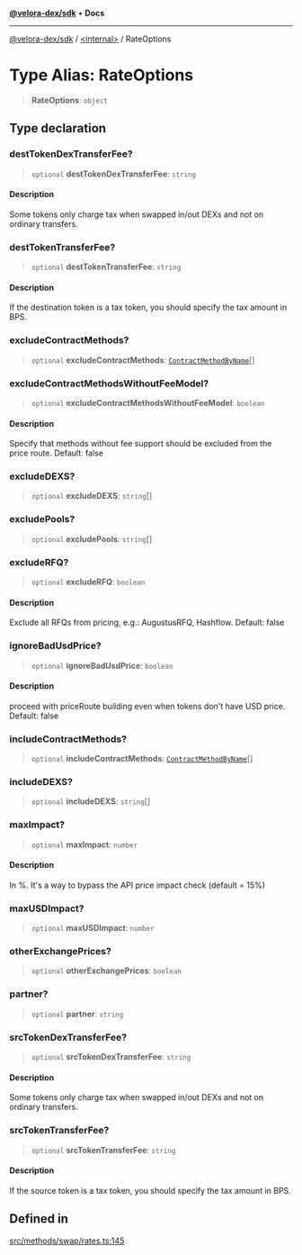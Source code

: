 [**@velora-dex/sdk**](../../README.md) • **Docs**

***

[@velora-dex/sdk](../../globals.md) / [\<internal\>](../README.md) / RateOptions

# Type Alias: RateOptions

> **RateOptions**: `object`

## Type declaration

### destTokenDexTransferFee?

> `optional` **destTokenDexTransferFee**: `string`

#### Description

Some tokens only charge tax when swapped in/out DEXs and not on ordinary transfers.

### destTokenTransferFee?

> `optional` **destTokenTransferFee**: `string`

#### Description

If the destination token is a tax token, you should specify the tax amount in BPS.

### excludeContractMethods?

> `optional` **excludeContractMethods**: [`ContractMethodByName`](../../type-aliases/ContractMethodByName.md)[]

### excludeContractMethodsWithoutFeeModel?

> `optional` **excludeContractMethodsWithoutFeeModel**: `boolean`

#### Description

Specify that methods without fee support should be excluded from the price route. Default: false

### excludeDEXS?

> `optional` **excludeDEXS**: `string`[]

### excludePools?

> `optional` **excludePools**: `string`[]

### excludeRFQ?

> `optional` **excludeRFQ**: `boolean`

#### Description

Exclude all RFQs from pricing, e.g.: AugustusRFQ, Hashflow. Default: false

### ignoreBadUsdPrice?

> `optional` **ignoreBadUsdPrice**: `boolean`

#### Description

proceed with priceRoute building even when tokens don't have USD price. Default: false

### includeContractMethods?

> `optional` **includeContractMethods**: [`ContractMethodByName`](../../type-aliases/ContractMethodByName.md)[]

### includeDEXS?

> `optional` **includeDEXS**: `string`[]

### maxImpact?

> `optional` **maxImpact**: `number`

#### Description

In %. It's a way to bypass the API price impact check (default = 15%)

### maxUSDImpact?

> `optional` **maxUSDImpact**: `number`

### otherExchangePrices?

> `optional` **otherExchangePrices**: `boolean`

### partner?

> `optional` **partner**: `string`

### srcTokenDexTransferFee?

> `optional` **srcTokenDexTransferFee**: `string`

#### Description

Some tokens only charge tax when swapped in/out DEXs and not on ordinary transfers.

### srcTokenTransferFee?

> `optional` **srcTokenTransferFee**: `string`

#### Description

If the source token is a tax token, you should specify the tax amount in BPS.

## Defined in

[src/methods/swap/rates.ts:145](https://github.com/paraswap/paraswap-sdk/blob/master/src/methods/swap/rates.ts#L145)
